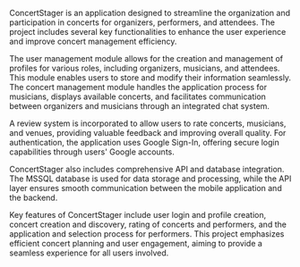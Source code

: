 ConcertStager is an application designed to streamline the organization and participation in concerts for organizers, performers, and attendees. The project includes several key functionalities to enhance the user experience and improve concert management efficiency.

The user management module allows for the creation and management of profiles for various roles, including organizers, musicians, and attendees. This module enables users to store and modify their information seamlessly. The concert management module handles the application process for musicians, displays available concerts, and facilitates communication between organizers and musicians through an integrated chat system.

A review system is incorporated to allow users to rate concerts, musicians, and venues, providing valuable feedback and improving overall quality. For authentication, the application uses Google Sign-In, offering secure login capabilities through users' Google accounts.

ConcertStager also includes comprehensive API and database integration. The MSSQL database is used for data storage and processing, while the API layer ensures smooth communication between the mobile application and the backend.

Key features of ConcertStager include user login and profile creation, concert creation and discovery, rating of concerts and performers, and the application and selection process for performers. This project emphasizes efficient concert planning and user engagement, aiming to provide a seamless experience for all users involved.
